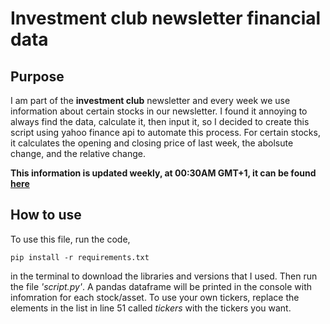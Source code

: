 # Investment club newsletter financial data

## Purpose
I am part of the **investment club** newsletter and every week we use information about certain stocks in our newsletter. I found it annoying to always find the data, calculate it, then input it, so I decided to create this script using yahoo finance api to automate this process. For certain stocks, it calculates the opening and closing price of last week, the abolsute change, and the relative change.

**This information is updated weekly, at 00:30AM GMT+1, it can be found [here](https://ntello23.github.io/session_3_homework/market_report.html)**

## How to use
To use this file, run the code,
```
pip install -r requirements.txt
```
in the terminal to download the libraries and versions that I used. Then run the file _'script.py'_. A pandas dataframe will be printed in the console with infomration for each stock/asset. To use your own tickers, replace the elements in the list in line 51 called _tickers_ with the tickers you want.
